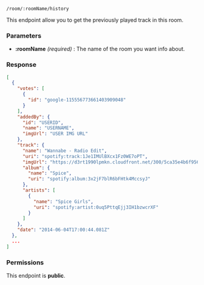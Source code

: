 	/room/:roomName/history

This endpoint allow you to get the previously played track in this room.

### Parameters ###
* **:roomName** *(required)* : The name of the room you want info about.

### Response ###
```json
[
  {
    "votes": [
      {
        "id": "google-115556773661403909048"
      }
    ],
    "addedBy": {
      "id": "USERID",
      "name": "USERNAME",
      "imgUrl": "USER IMG URL"
    },
    "track": {
      "name": "Wannabe - Radio Edit",
      "uri": "spotify:track:1Je1IMUlBXcx1Fz0WE7oPT",
      "imgUrl": "https://d3rt1990lpmkn.cloudfront.net/300/5ca35e4b6f956888d8e0ad1a22f36d3bc76c7a49",
      "album": {
        "name": "Spice",
        "uri": "spotify:album:3x2jF7blR6bFHtk4MccsyJ"
      },
      "artists": [
        {
          "name": "Spice Girls",
          "uri": "spotify:artist:0uq5PttqEjj3IH1bzwcrXF"
        }
      ]
    },
    "date": "2014-06-04T17:00:44.081Z"
  },
  ...
]
```

### Permissions ###
This endpoint is **public**.